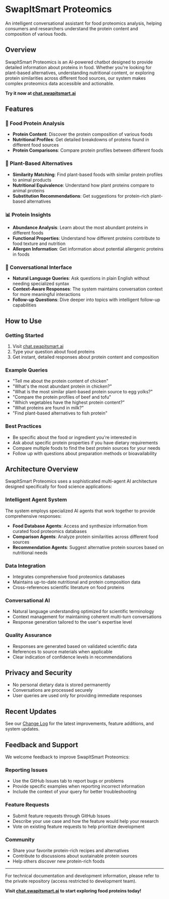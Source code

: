 # SwapItSmart Proteomics

An intelligent conversational assistant for food proteomics analysis, helping consumers and researchers understand the protein content and composition of various foods.

## Overview

SwapItSmart Proteomics is an AI-powered chatbot designed to provide detailed information about proteins in food. Whether you're looking for plant-based alternatives, understanding nutritional content, or exploring protein similarities across different food sources, our system makes complex proteomics data accessible and actionable.

**Try it now at [chat.swapitsmart.ai](https://chat.swapitsmart.ai)**

## Features

### 🥗 Food Protein Analysis
- **Protein Content**: Discover the protein composition of various foods
- **Nutritional Profiles**: Get detailed breakdowns of proteins found in different food sources
- **Protein Comparisons**: Compare protein profiles between different foods

### 🌱 Plant-Based Alternatives
- **Similarity Matching**: Find plant-based foods with similar protein profiles to animal products
- **Nutritional Equivalence**: Understand how plant proteins compare to animal proteins
- **Substitution Recommendations**: Get suggestions for protein-rich plant-based alternatives

### 📊 Protein Insights
- **Abundance Analysis**: Learn about the most abundant proteins in different foods
- **Functional Properties**: Understand how different proteins contribute to food texture and nutrition
- **Allergen Information**: Get information about potential allergenic proteins in foods

### 💬 Conversational Interface
- **Natural Language Queries**: Ask questions in plain English without needing specialized syntax
- **Context-Aware Responses**: The system maintains conversation context for more meaningful interactions
- **Follow-up Questions**: Dive deeper into topics with intelligent follow-up capabilities

## How to Use

### Getting Started
1. Visit [chat.swapitsmart.ai](https://chat.swapitsmart.ai)
2. Type your question about food proteins
3. Get instant, detailed responses about protein content and composition

### Example Queries
- "Tell me about the protein content of chicken"
- "What's the most abundant protein in chicken?"
- "What is the most similar plant-based protein source to egg yolks?"
- "Compare the protein profiles of beef and tofu"
- "Which vegetables have the highest protein content?"
- "What proteins are found in milk?"
- "Find plant-based alternatives to fish protein"

### Best Practices
- Be specific about the food or ingredient you're interested in
- Ask about specific protein properties if you have dietary requirements
- Compare multiple foods to find the best protein sources for your needs
- Follow up with questions about preparation methods or bioavailability

## Architecture Overview

SwapItSmart Proteomics uses a sophisticated multi-agent AI architecture designed specifically for food science applications:

### Intelligent Agent System
The system employs specialized AI agents that work together to provide comprehensive responses:
- **Food Database Agents**: Access and synthesize information from curated food proteomics databases
- **Comparison Agents**: Analyze protein similarities across different food sources
- **Recommendation Agents**: Suggest alternative protein sources based on nutritional needs

### Data Integration
- Integrates comprehensive food proteomics databases
- Maintains up-to-date nutritional and protein composition data
- Cross-references scientific literature on food proteins

### Conversational AI
- Natural language understanding optimized for scientific terminology
- Context management for maintaining coherent multi-turn conversations
- Response generation tailored to the user's expertise level

### Quality Assurance
- Responses are generated based on validated scientific data
- References to source materials when applicable
- Clear indication of confidence levels in recommendations

## Privacy and Security

- No personal dietary data is stored permanently
- Conversations are processed securely
- User queries are used only for providing immediate responses

## Recent Updates

See our [Change Log](CHANGELOG.md) for the latest improvements, feature additions, and system updates.

## Feedback and Support

We welcome feedback to improve SwapItSmart Proteomics:

### Reporting Issues
- Use the GitHub Issues tab to report bugs or problems
- Provide specific examples when reporting incorrect information
- Include the context of your query for better troubleshooting

### Feature Requests
- Submit feature requests through GitHub Issues
- Describe your use case and how the feature would help your research
- Vote on existing feature requests to help prioritize development

### Community
- Share your favorite protein-rich recipes and alternatives
- Contribute to discussions about sustainable protein sources
- Help others discover new protein-rich foods

---

For technical documentation and development information, please refer to the private repository (access restricted to development team).


**Visit [chat.swapitsmart.ai](https://chat.swapitsmart.ai) to start exploring food proteins today!**
